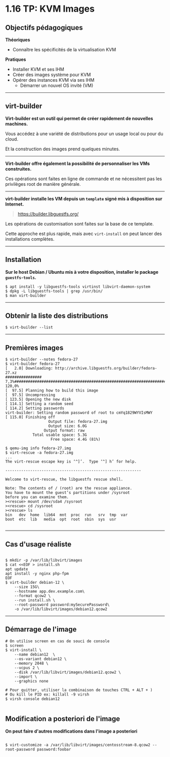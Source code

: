 # 1.16 TP: KVM Images 


## Objectifs pédagogiques

**Théoriques**

- Connaître les spécificités de la virtualisation KVM

**Pratiques**

- Installer KVM et ses IHM
- Créer des images système pour KVM
- Opérer des instances KVM via ses IHM
  - Démarrer un nouvel OS invité (VM)

---

## virt-builder

**Virt-builder  est un outil qui permet de créer rapidement de nouvelles machines.**

Vous accédez à une variété de distributions pour un usage local ou pour du cloud.

Et la construction des images prend quelques minutes.

---

**Virt-builder offre également la possibilité de personnaliser les VMs construites.**

Ces opérations sont faites en ligne de commande et ne nécessitent pas les privilèges root de manière générale.

---
**virt-builder installe les VM depuis un `template` signé mis à disposition sur Internet.**

> https://builder.libguestfs.org/

Les opérations de customisation sont faites sur la base de ce template.

Cette approche est plus rapide, mais avec `virt-install` on peut lancer des installations complètes.  

---

## Installation

**Sur le host Debian / Ubuntu mis à votre disposition, installer le package `guestfs-tools`.** 

```shell
$ apt install -y libguestfs-tools virtinst libvirt-daemon-system
$ dpkg -L libguestfs-tools | grep /usr/bin/
$ man virt-builder
````
---

## Obtenir la liste des distributions 

```shell
$ virt-builder --list
```

---

## Premières images 

```shell
$ virt-builder --notes fedora-27
$ virt-builder fedora-27
[   2.0] Downloading: http://archive.libguestfs.org/builder/fedora-27.xz
################                                                                                                                                                                                                                         7,3%###################################################################################################################################################################################################################################### 120,0%
[  97.5] Planning how to build this image
[  97.5] Uncompressing
[ 123.5] Opening the new disk
[ 114.1] Setting a random seed
[ 114.2] Setting passwords
virt-builder: Setting random password of root to cmYq1829WYVIsMWY
[ 115.0] Finishing off
                   Output file: fedora-27.img
                   Output size: 6.0G
                 Output format: raw
            Total usable space: 5.3G
                    Free space: 4.4G (81%)

$ qemu-img info fedora-27.img  
$ virt-rescue -a fedora-27.img
...
The virt-rescue escape key is ‘^]’.  Type ‘^] h’ for help.

------------------------------------------------------------

Welcome to virt-rescue, the libguestfs rescue shell.

Note: The contents of / (root) are the rescue appliance.
You have to mount the guest’s partitions under /sysroot
before you can examine them.
><rescue> mount /dev/sda4 /sysroot
><rescue> cd /sysroot
><rescue> ls 
bin   dev  home  lib64	mnt  proc  run	 srv  tmp  var
boot  etc  lib	 media	opt  root  sbin  sys  usr


```

---

## Cas d'usage réaliste 
```shell

$ mkdir -p /var/lib/libvirt/images
$ cat <<EOF > install.sh 
apt update 
apt install -y nginx php-fpm
EOF 
$ virt-builder debian-12 \
    --size 15G\
    --hostname app.dev.example.com\
    --format qcow2 \
    --run install.sh \
    --root-password password:mySecurePassword\
    -o /var/lib/libvirt/images/debian12.qcow2
```    

---

## Démarrage de l'image 

```shell
# On utilise screen en cas de souci de console 
$ screen 
$ virt-install \
    --name debian12  \
    --os-variant debian12 \
    --memory 2048 \
    --vcpus 2 \
    --disk /var/lib/libvirt/images/debian12.qcow2 \
    --import \
    --graphics none 
    
# Pour quitter, utiliser la combinaison de touches CTRL + ALT + )
# Ou kill le PID ex: killall -9 virsh
$ virsh console debian12


```

## Modification a posteriori de l'image 

**On peut faire d'autres modifications dans l'image a posteriori**

```shell

$ virt-customize -a /var/lib/libvirt/images/centosstream-8.qcow2 --root-password password:foobar

```

